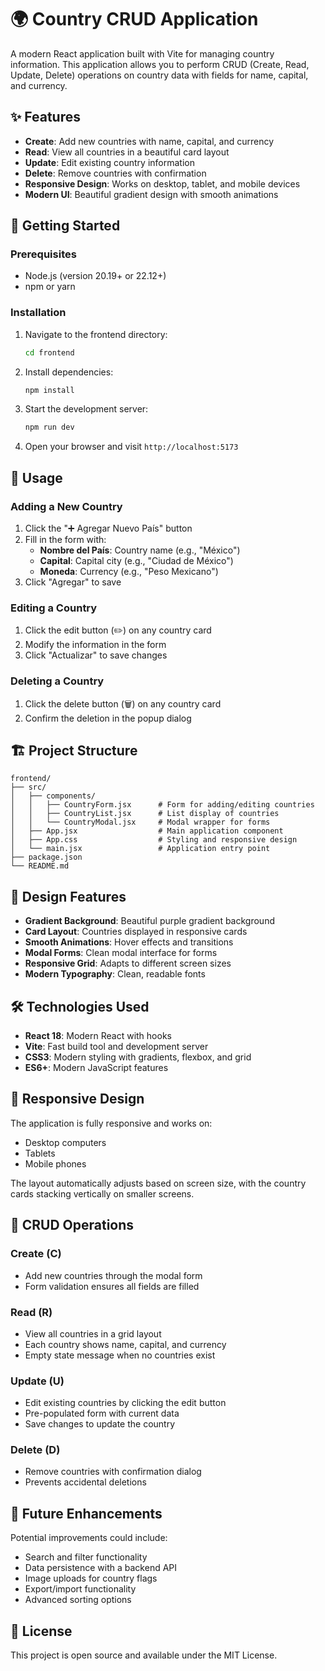# 🌍 Country CRUD Application

A modern React application built with Vite for managing country information. This application allows you to perform CRUD (Create, Read, Update, Delete) operations on country data with fields for name, capital, and currency.

## ✨ Features

- **Create**: Add new countries with name, capital, and currency
- **Read**: View all countries in a beautiful card layout
- **Update**: Edit existing country information
- **Delete**: Remove countries with confirmation
- **Responsive Design**: Works on desktop, tablet, and mobile devices
- **Modern UI**: Beautiful gradient design with smooth animations

## 🚀 Getting Started

### Prerequisites

- Node.js (version 20.19+ or 22.12+)
- npm or yarn

### Installation

1. Navigate to the frontend directory:
   ```bash
   cd frontend
   ```

2. Install dependencies:
   ```bash
   npm install
   ```

3. Start the development server:
   ```bash
   npm run dev
   ```

4. Open your browser and visit `http://localhost:5173`

## 🎯 Usage

### Adding a New Country
1. Click the "➕ Agregar Nuevo País" button
2. Fill in the form with:
   - **Nombre del País**: Country name (e.g., "México")
   - **Capital**: Capital city (e.g., "Ciudad de México")
   - **Moneda**: Currency (e.g., "Peso Mexicano")
3. Click "Agregar" to save

### Editing a Country
1. Click the edit button (✏️) on any country card
2. Modify the information in the form
3. Click "Actualizar" to save changes

### Deleting a Country
1. Click the delete button (🗑️) on any country card
2. Confirm the deletion in the popup dialog

## 🏗️ Project Structure

```
frontend/
├── src/
│   ├── components/
│   │   ├── CountryForm.jsx      # Form for adding/editing countries
│   │   ├── CountryList.jsx      # List display of countries
│   │   └── CountryModal.jsx     # Modal wrapper for forms
│   ├── App.jsx                  # Main application component
│   ├── App.css                  # Styling and responsive design
│   └── main.jsx                 # Application entry point
├── package.json
└── README.md
```

## 🎨 Design Features

- **Gradient Background**: Beautiful purple gradient background
- **Card Layout**: Countries displayed in responsive cards
- **Smooth Animations**: Hover effects and transitions
- **Modal Forms**: Clean modal interface for forms
- **Responsive Grid**: Adapts to different screen sizes
- **Modern Typography**: Clean, readable fonts

## 🛠️ Technologies Used

- **React 18**: Modern React with hooks
- **Vite**: Fast build tool and development server
- **CSS3**: Modern styling with gradients, flexbox, and grid
- **ES6+**: Modern JavaScript features

## 📱 Responsive Design

The application is fully responsive and works on:
- Desktop computers
- Tablets
- Mobile phones

The layout automatically adjusts based on screen size, with the country cards stacking vertically on smaller screens.

## 🎯 CRUD Operations

### Create (C)
- Add new countries through the modal form
- Form validation ensures all fields are filled

### Read (R)
- View all countries in a grid layout
- Each country shows name, capital, and currency
- Empty state message when no countries exist

### Update (U)
- Edit existing countries by clicking the edit button
- Pre-populated form with current data
- Save changes to update the country

### Delete (D)
- Remove countries with confirmation dialog
- Prevents accidental deletions

## 🚀 Future Enhancements

Potential improvements could include:
- Search and filter functionality
- Data persistence with a backend API
- Image uploads for country flags
- Export/import functionality
- Advanced sorting options

## 📄 License

This project is open source and available under the MIT License.